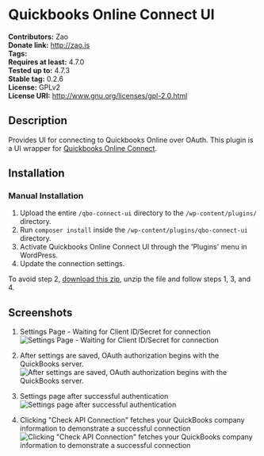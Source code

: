 # Quickbooks Online Connect UI #
**Contributors:**      Zao  
**Donate link:**       http://zao.is  
**Tags:**  
**Requires at least:** 4.7.0  
**Tested up to:**      4.7.3  
**Stable tag:**        0.2.6  
**License:**           GPLv2  
**License URI:**       http://www.gnu.org/licenses/gpl-2.0.html  

## Description

Provides UI for connecting to Quickbooks Online over OAuth. This plugin is a UI wrapper for [Quickbooks Online Connect](https://github.com/zao-web/qbo-connect).

## Installation

### Manual Installation

1. Upload the entire `/qbo-connect-ui` directory to the `/wp-content/plugins/` directory.
2. Run `composer install` inside the `/wp-content/plugins/qbo-connect-ui` directory.
3. Activate Quickbooks Online Connect UI through the 'Plugins' menu in WordPress.
4. Update the connection settings.

To avoid step 2, [download this zip](https://raw.githubusercontent.com/zao-web/qbo-connect-UI/master/qbo-connect-ui.zip), unzip the file and follow steps 1, 3, and 4.

## Screenshots

1. Settings Page - Waiting for Client ID/Secret for connection
![Settings Page - Waiting for Client ID/Secret for connection](https://raw.githubusercontent.com/zao-web/quickbooks-online-connect-ui/master/waiting-for-connection.png)

2. After settings are saved, OAuth authorization begins with the QuickBooks server.
![After settings are saved, OAuth authorization begins with the QuickBooks server.](https://raw.githubusercontent.com/zao-web/quickbooks-online-connect-ui/master/authorizing.png)

3. Settings page after successful authentication
![Settings page after successful authentication](https://raw.githubusercontent.com/zao-web/quickbooks-online-connect-ui/master/connected.png)

4. Clicking "Check API Connection" fetches your QuickBooks company information to demonstrate a successful connection
![Clicking "Check API Connection" fetches your QuickBooks company information to demonstrate a successful connection](https://raw.githubusercontent.com/zao-web/quickbooks-online-connect-ui/master/check-api-connection.png)
